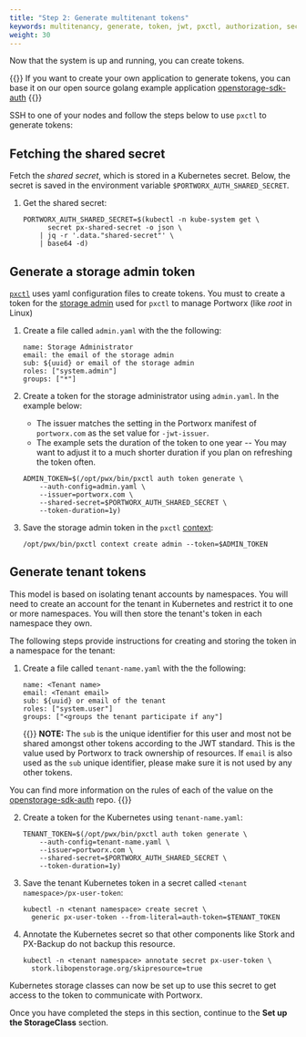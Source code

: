 ```yaml
---
title: "Step 2: Generate multitenant tokens"
keywords: multitenancy, generate, token, jwt, pxctl, authorization, security
weight: 30
---
```


Now that the system is up and running, you can create tokens.

{{<info>}}
If you want to create your own application to generate tokens, you
can base it on our open source golang example application [openstorage-sdk-auth](https://github.com/libopenstorage/openstorage-sdk-auth)
{{</info>}}

SSH to one of your nodes and follow the steps below to use `pxctl` to generate tokens:

## Fetching the shared secret

Fetch the _shared secret_, which is stored in a
Kubernetes secret. Below, the secret is saved in the
environment variable `$PORTWORX_AUTH_SHARED_SECRET`.

1. Get the shared secret:

    ```text
    PORTWORX_AUTH_SHARED_SECRET=$(kubectl -n kube-system get \
          secret px-shared-secret -o json \
        | jq -r '.data."shared-secret"' \
        | base64 -d)
    ```

## Generate a storage admin token

[`pxctl`](/reference/cli/authorization/#generate-tokens) uses yaml
configuration files to create tokens. You must to create a token for the
[storage admin](/concepts/authorization/overview/#the-administrator-role)
used for `pxctl` to manage Portworx
(like _root_ in Linux)

1. Create a file called `admin.yaml` with the the following:

    ```text
    name: Storage Administrator
    email: the email of the storage admin
    sub: ${uuid} or email of the storage admin
    roles: ["system.admin"]
    groups: ["*"]
    ```

2. Create a token for the storage administrator using `admin.yaml`. In the example below:

    * The issuer matches the setting in the Portworx manifest of `portworx.com` as the set value for `-jwt-issuer`.
    * The example sets the duration of the token to one year -- You may want to adjust it to a much shorter duration if you plan on refreshing the token often.

    ```text
    ADMIN_TOKEN=$(/opt/pwx/bin/pxctl auth token generate \
        --auth-config=admin.yaml \
        --issuer=portworx.com \
        --shared-secret=$PORTWORX_AUTH_SHARED_SECRET \
        --token-duration=1y)
    ```

3. Save the storage admin token in the `pxctl` [context](/reference/cli/authorization/#contexts):

    ```text
    /opt/pwx/bin/pxctl context create admin --token=$ADMIN_TOKEN
    ```

## Generate tenant tokens

This model is based on isolating tenant accounts by namespaces. You will need
to create an account for the tenant in Kubernetes and restrict it to one or
more namespaces. You will then store the tenant's token in each namespace
they own.

The following steps provide instructions for creating and storing the token
in a namespace for the tenant:

1. Create a file called `tenant-name.yaml` with the the following:

    ```text
    name: <Tenant name>
    email: <Tenant email>
    sub: ${uuid} or email of the tenant
    roles: ["system.user"]
    groups: ["<groups the tenant participate if any"]
    ```

    {{<info>}}
**NOTE:** The `sub` is the unique identifier for this user and most not be shared amongst
other tokens according to the JWT standard. This is the value used by Portworx
to track ownership of resources. If `email` is also used as the `sub` unique
identifier, please make sure it is not used by any other tokens.

You can find more information on the rules of each of the value on the
[openstorage-sdk-auth](https://github.com/libopenstorage/openstorage-sdk-auth#usage) repo.
    {{</info>}}


2. Create a token for the Kubernetes using `tenant-name.yaml`:

    ```text
    TENANT_TOKEN=$(/opt/pwx/bin/pxctl auth token generate \
        --auth-config=tenant-name.yaml \
        --issuer=portworx.com \
        --shared-secret=$PORTWORX_AUTH_SHARED_SECRET \
        --token-duration=1y)
    ```

3. Save the tenant Kubernetes token in a secret called `<tenant namespace>/px-user-token`:

    ```text
    kubectl -n <tenant namespace> create secret \
      generic px-user-token --from-literal=auth-token=$TENANT_TOKEN
    ```
4. Annotate the Kubernetes secret so that other components like Stork and PX-Backup do not backup this resource.

    ```text
    kubectl -n <tenant namespace> annotate secret px-user-token \
      stork.libopenstorage.org/skipresource=true
    ```

Kubernetes storage classes can now be set up to use this secret to
get access to the token to communicate with Portworx.

Once you have completed the steps in this section, continue to the **Set up the StorageClass**
section.
